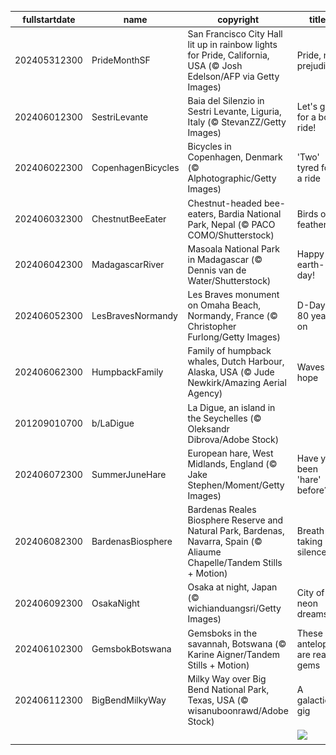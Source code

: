 |fullstartdate|name|copyright|title|image|
|--|--|--|--|--|
202405312300|PrideMonthSF|San Francisco City Hall lit up in rainbow lights for Pride, California, USA (© Josh Edelson/AFP via Getty Images)|Pride, no prejudice|![](/en-GB/2024/06/202405312300PrideMonthSF.jpg)|
202406012300|SestriLevante|Baia del Silenzio in Sestri Levante, Liguria, Italy (© StevanZZ/Getty Images)|Let's go for a boat ride!|![](/en-GB/2024/06/202406012300SestriLevante.jpg)|
202406022300|CopenhagenBicycles|Bicycles in Copenhagen, Denmark (© Alphotographic/Getty Images)|'Two' tyred for a ride|![](/en-GB/2024/06/202406022300CopenhagenBicycles.jpg)|
202406032300|ChestnutBeeEater|Chestnut-headed bee-eaters, Bardia National Park, Nepal (© PACO COMO/Shutterstock)|Birds of a feather…|![](/en-GB/2024/06/202406032300ChestnutBeeEater.jpg)|
202406042300|MadagascarRiver|Masoala National Park in Madagascar (© Dennis van de Water/Shutterstock)|Happy b-earth-day!|![](/en-GB/2024/06/202406042300MadagascarRiver.jpg)|
202406052300|LesBravesNormandy|Les Braves monument on Omaha Beach, Normandy, France (© Christopher Furlong/Getty Images)|D-Day: 80 years on|![](/en-GB/2024/06/202406052300LesBravesNormandy.jpg)|
202406062300|HumpbackFamily|Family of humpback whales, Dutch Harbour, Alaska, USA (© Jude Newkirk/Amazing Aerial Agency)|Waves of hope|![](/en-GB/2024/06/202406062300HumpbackFamily.jpg)|
201209010700|b/LaDigue|La Digue, an island in the Seychelles (© Oleksandr Dibrova/Adobe Stock)||![](/en-GB/2024/06/201209010700b/LaDigue.jpg)|
202406072300|SummerJuneHare|European hare, West Midlands, England (© Jake Stephen/Moment/Getty Images)|Have you been 'hare' before?|![](/en-GB/2024/06/202406072300SummerJuneHare.jpg)|
202406082300|BardenasBiosphere|Bardenas Reales Biosphere Reserve and Natural Park, Bardenas, Navarra, Spain (© Aliaume Chapelle/Tandem Stills + Motion)|Breath-taking silence|![](/en-GB/2024/06/202406082300BardenasBiosphere.jpg)|
202406092300|OsakaNight|Osaka at night, Japan (© wichianduangsri/Getty Images)|City of neon dreams|![](/en-GB/2024/06/202406092300OsakaNight.jpg)|
202406102300|GemsbokBotswana|Gemsboks in the savannah, Botswana (© Karine Aigner/Tandem Stills + Motion)|These antelopes are real gems|![](/en-GB/2024/06/202406102300GemsbokBotswana.jpg)|
202406112300|BigBendMilkyWay|Milky Way over Big Bend National Park, Texas, USA (© wisanuboonrawd/Adobe Stock)|A galactic gig|![](/en-GB/2024/06/202406112300BigBendMilkyWay.jpg)|
||||![](/en-GB/2024/06/.jpg)|
